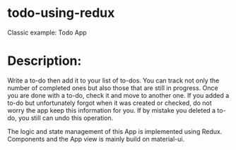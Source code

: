 # todo-using-redux
Classic example: Todo App

# Description:
Write a to-do then add it to your list of to-dos. You can track not only the number of completed ones but also those that are still in progress. Once you are done with a to-do, check it and move to another one. If you added a to-do but unfortunately forgot when it was created or checked, do not worry the app keep this information for you. If by mistake you deleted a to-do, you still can undo this operation.


The logic and state management of this App is implemented using Redux.
Components and the App view is mainly build on material-ui.
